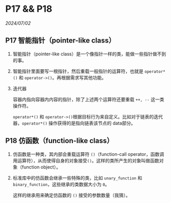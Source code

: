 # P17 && P18

*2024/07/02*

## P17 智能指针（pointer-like class）

1. 智能指针（pointer-like class）是一个像指针一样的类，能做一些指针做不到的事。

2. 智能指针里面要写一根指针，然后重载一般指针的运算符，也就是 ```operator*()``` 和 ```operator->()```。再根据需求写其他功能。

3. 迭代器

	容器内指向容器内内容的指针，除了上述两个运算符还要重载 ```++, --``` 这一类操作符。
	
	```operator*()``` 和 ```operator->()```根据目标行为来自定义。比如对于链表的迭代器，```operator*()``` 操作获得的是指向链表该节点的 data部分。

## P18 仿函数（function-like class）

1. 仿函数是一种类，其内部会重载运算符 ```()```（function-call operator，函数调用运算符），从而使得自身的对象接受```()```。这样的类所产生的对象叫做函数对象（function object）。

2. 标准库中的仿函数会继承一些特殊的类，比如 ```unary_function``` 和 ```binary_function```，这些继承的类数据大小为 ```0```。

	这样的继承用来确定仿函数的 ```()``` 接受的参数数量（我猜）。
